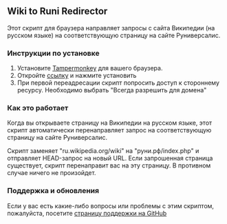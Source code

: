 ## Wiki to Runi Redirector

Этот скрипт для браузера направляет запросы с сайта Википедии (на русском языке) на соответствующую страницу на сайте Руниверсалис.

### Инструкции по установке

1. Установите [Tampermonkey](https://www.tampermonkey.net) для вашего браузера.
2. Откройте [ссылку](https://raw.githubusercontent.com/sergo1217/wiki-to-runi/master/wiki-to-runi.user.js) и нажмите установить
3. При первой переадресации скрипт попросить доступ к стороннему ресурсу. Необходимо выбрать "Всегда разрешить для домена"

### Как это работает

Когда вы открываете страницу на Википедии на русском языке, этот скрипт автоматически перенаправляет запрос на соответствующую страницу на сайте Руниверсалис.

Скрипт заменяет "ru.wikipedia.org/wiki" на "руни.рф/index.php" и отправляет HEAD-запрос на новый URL. Если запрошенная страница существует, скрипт перенаправит вас на эту страницу. В противном случае ничего не произойдет.

### Поддержка и обновления

Если у вас есть какие-либо вопросы или проблемы с этим скриптом, пожалуйста, посетите [страницу поддержки на GitHub](https://github.com/sergo1217/wiki-to-runi/issues)


